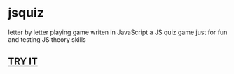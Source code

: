# jsquiz
letter by letter playing game writen in JavaScript
a JS quiz game just for fun and testing JS theory skills
## [TRY IT](http://jor-ban.github.io/jsquiz)
